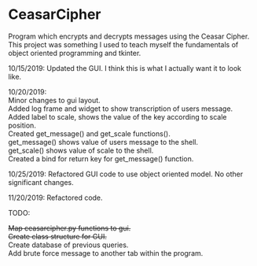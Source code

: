# CeasarCipher
Program which encrypts and decrypts messages using the Ceasar Cipher. This project was something I used to teach myself the fundamentals of object oriented programming and tkinter.

10/15/2019: Updated the GUI. I think this is what I actually want it to look like.

10/20/2019:  
Minor changes to gui layout.  
Added log frame and widget to show transcription of users message.  
Added label to scale, shows the value of the key according to scale position.  
Created get_message() and get_scale functions().  
get_message() shows value of users message to the shell.  
get_scale() shows value of scale to the shell.  
Created a bind for return key for get_message() function. 

10/25/2019:
Refactored GUI code to use object oriented model. No other significant changes.

11/20/2019:
Refactored code.

TODO:

~~Map ceasarcipher.py functions to gui.~~  
~~Create class structure for GUI.~~   
Create database of previous queries.    
Add brute force message to another tab within the program.    
